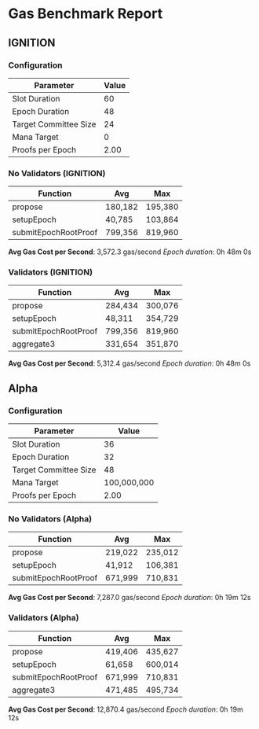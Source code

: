 # Gas Benchmark Report

## IGNITION

### Configuration

| Parameter             | Value |
|-----------------------|-------|
| Slot Duration         |    60 |
| Epoch Duration        |    48 |
| Target Committee Size |    24 |
| Mana Target           |     0 |
| Proofs per Epoch      |  2.00 |

### No Validators (IGNITION)

| Function             |     Avg |     Max |
|----------------------|---------|---------|
| propose              | 180,182 | 195,380 |
| setupEpoch           |  40,785 | 103,864 |
| submitEpochRootProof | 799,356 | 819,960 |

**Avg Gas Cost per Second**: 3,572.3 gas/second
*Epoch duration*: 0h 48m 0s

### Validators (IGNITION)

| Function             |     Avg |     Max |
|----------------------|---------|---------|
| propose              | 284,434 | 300,076 |
| setupEpoch           |  48,311 | 354,729 |
| submitEpochRootProof | 799,356 | 819,960 |
| aggregate3           | 331,654 | 351,870 |

**Avg Gas Cost per Second**: 5,312.4 gas/second
*Epoch duration*: 0h 48m 0s


## Alpha

### Configuration

| Parameter             |       Value |
|-----------------------|-------------|
| Slot Duration         |          36 |
| Epoch Duration        |          32 |
| Target Committee Size |          48 |
| Mana Target           | 100,000,000 |
| Proofs per Epoch      |        2.00 |

### No Validators (Alpha)

| Function             |     Avg |     Max |
|----------------------|---------|---------|
| propose              | 219,022 | 235,012 |
| setupEpoch           |  41,912 | 106,381 |
| submitEpochRootProof | 671,999 | 710,831 |

**Avg Gas Cost per Second**: 7,287.0 gas/second
*Epoch duration*: 0h 19m 12s

### Validators (Alpha)

| Function             |     Avg |     Max |
|----------------------|---------|---------|
| propose              | 419,406 | 435,627 |
| setupEpoch           |  61,658 | 600,014 |
| submitEpochRootProof | 671,999 | 710,831 |
| aggregate3           | 471,485 | 495,734 |

**Avg Gas Cost per Second**: 12,870.4 gas/second
*Epoch duration*: 0h 19m 12s

